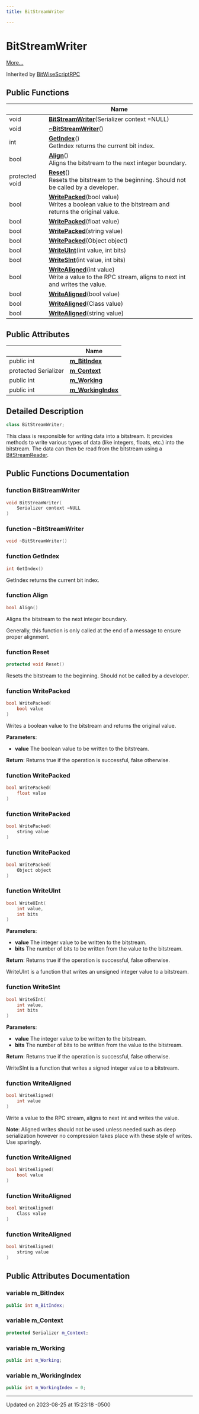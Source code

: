 ```yaml
---
title: BitStreamWriter

---
```


# BitStreamWriter



 [More...](#detailed-description)

Inherited by [BitWiseScriptRPC](Classes/class_bit_wise_script_r_p_c.md)

## Public Functions

|                | Name           |
| -------------- | -------------- |
| void | **[BitStreamWriter](Classes/class_bit_stream_writer.md#function-bitstreamwriter)**(Serializer context =NULL) |
| void | **[~BitStreamWriter](Classes/class_bit_stream_writer.md#function-~bitstreamwriter)**() |
| int | **[GetIndex](Classes/class_bit_stream_writer.md#function-getindex)**()<br>GetIndex returns the current bit index.  |
| bool | **[Align](Classes/class_bit_stream_writer.md#function-align)**()<br>Aligns the bitstream to the next integer boundary.  |
| protected void | **[Reset](Classes/class_bit_stream_writer.md#function-reset)**()<br>Resets the bitstream to the beginning. Should not be called by a developer.  |
| bool | **[WritePacked](Classes/class_bit_stream_writer.md#function-writepacked)**(bool value)<br>Writes a boolean value to the bitstream and returns the original value.  |
| bool | **[WritePacked](Classes/class_bit_stream_writer.md#function-writepacked)**(float value) |
| bool | **[WritePacked](Classes/class_bit_stream_writer.md#function-writepacked)**(string value) |
| bool | **[WritePacked](Classes/class_bit_stream_writer.md#function-writepacked)**(Object object) |
| bool | **[WriteUInt](Classes/class_bit_stream_writer.md#function-writeuint)**(int value, int bits) |
| bool | **[WriteSInt](Classes/class_bit_stream_writer.md#function-writesint)**(int value, int bits) |
| bool | **[WriteAligned](Classes/class_bit_stream_writer.md#function-writealigned)**(int value)<br>Write a value to the RPC stream, aligns to next int and writes the value.  |
| bool | **[WriteAligned](Classes/class_bit_stream_writer.md#function-writealigned)**(bool value) |
| bool | **[WriteAligned](Classes/class_bit_stream_writer.md#function-writealigned)**(Class value) |
| bool | **[WriteAligned](Classes/class_bit_stream_writer.md#function-writealigned)**(string value) |

## Public Attributes

|                | Name           |
| -------------- | -------------- |
| public int | **[m_BitIndex](Classes/class_bit_stream_writer.md#variable-m-bitindex)**  |
| protected Serializer | **[m_Context](Classes/class_bit_stream_writer.md#variable-m-context)**  |
| public int | **[m_Working](Classes/class_bit_stream_writer.md#variable-m-working)**  |
| public int | **[m_WorkingIndex](Classes/class_bit_stream_writer.md#variable-m-workingindex)**  |

## Detailed Description

```cpp
class BitStreamWriter;
```


This class is responsible for writing data into a bitstream. It provides methods to write various types of data (like integers, floats, etc.) into the bitstream. The data can then be read from the bitstream using a [BitStreamReader](Classes/class_bit_stream_reader.md). 

## Public Functions Documentation

### function BitStreamWriter

```cpp
void BitStreamWriter(
    Serializer context =NULL
)
```


### function ~BitStreamWriter

```cpp
void ~BitStreamWriter()
```


### function GetIndex

```cpp
int GetIndex()
```

GetIndex returns the current bit index. 

### function Align

```cpp
bool Align()
```

Aligns the bitstream to the next integer boundary. 

Generally, this function is only called at the end of a message to ensure proper alignment. 


### function Reset

```cpp
protected void Reset()
```

Resets the bitstream to the beginning. Should not be called by a developer. 

### function WritePacked

```cpp
bool WritePacked(
    bool value
)
```

Writes a boolean value to the bitstream and returns the original value. 

**Parameters**: 

  * **value** The boolean value to be written to the bitstream. 


**Return**: Returns true if the operation is successful, false otherwise. 

### function WritePacked

```cpp
bool WritePacked(
    float value
)
```


### function WritePacked

```cpp
bool WritePacked(
    string value
)
```


### function WritePacked

```cpp
bool WritePacked(
    Object object
)
```


### function WriteUInt

```cpp
bool WriteUInt(
    int value,
    int bits
)
```


**Parameters**: 

  * **value** The integer value to be written to the bitstream. 
  * **bits** The number of bits to be written from the value to the bitstream.


**Return**: Returns true if the operation is successful, false otherwise. 

WriteUInt is a function that writes an unsigned integer value to a bitstream.


### function WriteSInt

```cpp
bool WriteSInt(
    int value,
    int bits
)
```


**Parameters**: 

  * **value** The integer value to be written to the bitstream. 
  * **bits** The number of bits to be written from the value to the bitstream. 


**Return**: Returns true if the operation is successful, false otherwise. 

WriteSInt is a function that writes a signed integer value to a bitstream. 


### function WriteAligned

```cpp
bool WriteAligned(
    int value
)
```

Write a value to the RPC stream, aligns to next int and writes the value. 

**Note**: Aligned writes should not be used unless needed such as deep serialization however no compression takes place with these style of writes. Use sparingly. 

### function WriteAligned

```cpp
bool WriteAligned(
    bool value
)
```


### function WriteAligned

```cpp
bool WriteAligned(
    Class value
)
```


### function WriteAligned

```cpp
bool WriteAligned(
    string value
)
```


## Public Attributes Documentation

### variable m_BitIndex

```cpp
public int m_BitIndex;
```


### variable m_Context

```cpp
protected Serializer m_Context;
```


### variable m_Working

```cpp
public int m_Working;
```


### variable m_WorkingIndex

```cpp
public int m_WorkingIndex = 0;
```


-------------------------------

Updated on 2023-08-25 at 15:23:18 -0500